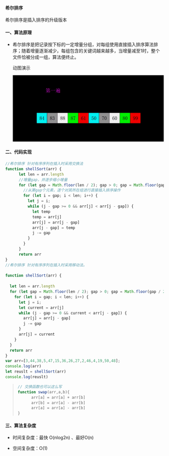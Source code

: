 #### 希尔排序

希尔排序是插入排序的升级版本

#### 一、算法原理

- 希尔排序是把记录按下标的一定增量分组，对每组使用直接插入排序算法排序；随着增量逐渐减少，每组包含的关键词越来越多，当增量减至1时，整个文件恰被分成一组，算法便终止。

  动图演示

  ![shellSort](../../../image/shellSort.gif)

#### 二、代码实现

```javascript
//希尔排序 针对有序序列在插入时采用交换法
function shellSort(arr) {
      let len = arr.length
      //增量gap，并逐步缩小增量
      for (let gap = Math.floor(len / 2); gap > 0; gap = Math.floor(gap / 2)) {
        //从第gap个元素，逐个对其所在组进行直接插入排序操作
        for (let i = gap; i < len; i++) {
          let j = i;  
          while (j - gap >= 0 && arr[j] < arr[j - gap]) {
            let temp
            temp = arr[j]
            arr[j] = arr[j - gap]
            arr[j - gap] = temp
            j -= gap
          }
        }
      }
      return arr
}
//希尔排序 针对有序序列在插入时采用移动法。

function shellSort(arr) {

  let len = arr.length
  for (let gap = Math.floor(len / 2); gap > 0; gap = Math.floor(gap / 2)) {
    for (let i = gap; i < len; i++) {
      let j = i;
      let current = arr[j]
      while (j - gap >= 0 && current < arr[j - gap]) {
        arr[j] = arr[j - gap]
        j -= gap
      }
      arr[j] = current
    }
  }
  return arr
}
var arr=[3,44,38,5,47,15,36,26,27,2,46,4,19,50,48];
console.log(arr)
let reuslt = shellSort(arr)
console.log(reuslt)
```

> ```javascript
> // 交换函数也可以这么写
> function swap(arr,a,b){
>   	arr[a] = arr[a] + arr[b]
>   	arr[b] = arr[a] - arr[b]
>   	arr[a] = arr[a] - arr[b]
> }
> ```
>
> 

#### 三、算法复杂度

- 时间复杂度：最快 O(nlog2n) 、最好O(n)

- 空间复杂度：O(1)

